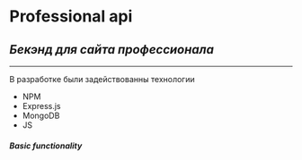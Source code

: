 # Professional api
## _Бекэнд для сайта профессионала_  
 ------ 
  
  
  
В разработке были задействованны технологии

- NPM
- Express.js
- MongoDB
- JS

##### Basic functionality
